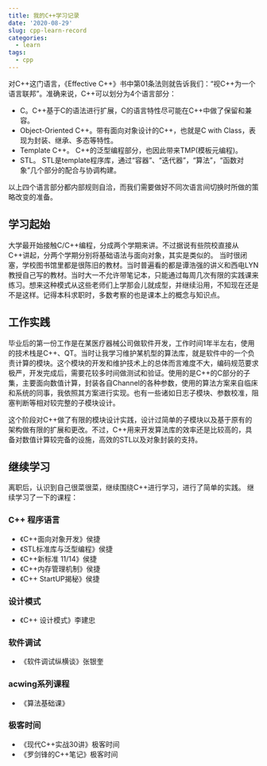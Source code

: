 ```yaml
---
title: 我的C++学习记录
date: '2020-08-29'
slug: cpp-learn-record
categories:
  - learn
tags:
  - cpp
---
```


对C++这门语言，《Effective C++》书中第01条法则就告诉我们：“视C++为一个语言联邦”。准确来说，C++可以划分为4个语言部分：

- C。C++基于C的语法进行扩展，C的语言特性尽可能在C++中做了保留和兼容。
- Object-Oriented C++。带有面向对象设计的C++，也就是C with Class，表现为封装、继承、多态等特性。
- Template C++。 C++的泛型编程部分，也因此带来TMP(模板元编程)。
- STL。 STL是template程序库，通过“容器”、“迭代器”，“算法”，“函数对象”几个部分的配合与协调构建。

以上四个语言部分都内部规则自洽，而我们需要做好不同次语言间切换时所做的策略改变的准备。

## 学习起始
大学最开始接触C/C++编程，分成两个学期来讲。不过据说有些院校直接从C++讲起，分两个学期分别将基础语法与面向对象，其实是类似的。
当时很闭塞，学校图书馆里都是很陈旧的教材。当时普遍看的都是谭浩强的讲义和西电LYN教授自己写的教材。当时大一不允许带笔记本，只能通过每周几次有限的实践课来练习。想来这种模式从这些老师们上学那会儿就成型，并继续沿用，不知现在还是不是这样。记得本科求职时，多数考察的也是课本上的概念与知识点。

## 工作实践
毕业后的第一份工作是在某医疗器械公司做软件开发，工作时间1年半左右，使用的技术栈是C++、QT。当时让我学习维护某机型的算法库，就是软件中的一个负责计算的模块。这个模块的开发和维护技术上的总体而言难度不大，编码规范要求极严，开发完成后，需要花较多时间做测试和验证。使用的是C++的C部分的子集，主要面向数值计算，封装各自Channel的各种参数，使用的算法方案来自临床和系统的同事，我依照其方案进行实现。也有一些诸如日志子模块、参数校准，阻塞判断等相对较完整的子模块设计。

这个阶段对C++做了有限的模块设计实践，设计过简单的子模块以及基于原有的架构做有限的扩展和更改。不过，C++用来开发算法库的效率还是比较高的，具备对数值计算较完备的设施，高效的STL以及对象封装的支持。

## 继续学习
离职后，认识到自己很菜很菜，继续围绕C++进行学习，进行了简单的实践。
继续学习了一下的课程：

### C++ 程序语言


- 《C++面向对象开发》侯捷
- 《STL标准库与泛型编程》侯捷
- 《C++新标准 11/14》侯捷
- 《C++内存管理机制》侯捷
- 《C++ StartUP揭秘》侯捷


### 设计模式
- 《C++ 设计模式》李建忠

### 软件调试
- 《软件调试纵横谈》张银奎

### acwing系列课程
- 《算法基础课》


### 极客时间

- 《现代C++实战30讲》极客时间
- 《罗剑锋的C++笔记》极客时间